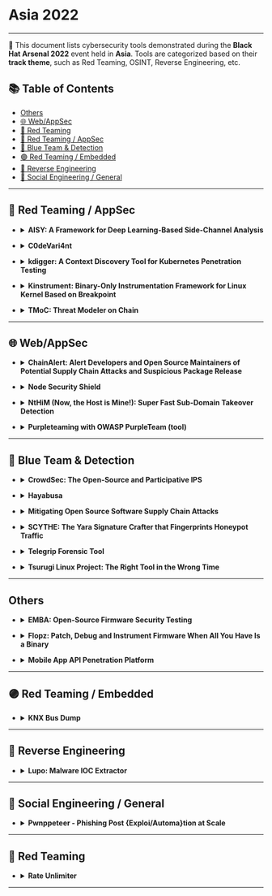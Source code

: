 # Asia 2022
---
📍 This document lists cybersecurity tools demonstrated during the **Black Hat Arsenal 2022** event held in **Asia**.
Tools are categorized based on their **track theme**, such as Red Teaming, OSINT, Reverse Engineering, etc.

## 📚 Table of Contents
- [Others](#others)
- [🌐 Web/AppSec](#-webappsec)
- [🔴 Red Teaming](#-red-teaming)
- [🔴 Red Teaming / AppSec](#-red-teaming--appsec)
- [🔵 Blue Team & Detection](#-blue-team--detection)
- [🟣 Red Teaming / Embedded](#-red-teaming--embedded)
- [🧠 Reverse Engineering](#-reverse-engineering)
- [🧠 Social Engineering / General](#-social-engineering--general)
---
## 🔴 Red Teaming / AppSec
- <details><summary><strong>AISY: A Framework for Deep Learning-Based Side-Channel Analysis</strong></summary>

  ![Category: 🔴 Red Teaming / AppSec](https://img.shields.io/badge/Category:%20🔴%20Red%20Teaming%20/%20AppSec-red) ![Stjepan Picek](https://img.shields.io/badge/Stjepan%20Picek-informational)

  🔗 **Link:** [AISY: A Framework for Deep Learning-Based Side-Channel Analysis](https://github.com/AISyLab/AISY_Framework)  
  📝 **Description:** Profiling side-channel attacks (SCA) allow evaluators to verify the worst-case security scenario of their products. Nowadays, deep learning has become the state-of-the-art method for profiling SCA as deep neural networks show the ability to learn side-channel leakages from protected implementations. While deep learning is a powerful technique for security evaluations, it offers numerous possibilities for neural network configurations and optimization techniques. Selecting the best setup for each evaluated product is far from trivial and requires expertise in SCA and deep learning fields. To improve SCA methods, and at the same time to be able to investigate the resistance of the product to more complex attack scenarios, researchers continuously propose new techniques.
  Unfortunately, several obstacles are making the acceptance of such techniques a challenge. Security evaluators from the industry face difficulties following up on new promising methods. What is more, certification bodies also must be aware of new SCA techniques to issue the certifications. Indeed, one of the main issues is the lack of publicly available, easy-to-use frameworks that allow powerful and reliable side-channel analysis. Moreover, due to the absence of the uniformed evaluation/implementation method, the reproducibility of the outcomes is not easy to ensure.

  We propose AISY as a tool to allow state-of-the-art deep learning-based SCA. AISY is a python-based open-source framework, and it provides state-of-the-art functionalities for profiling SCA with easy usage, extensibility, reproducibility, integrated database, and user interface. We envision a system where the user can efficiently run the attacks with few lines of code and based on state-of-the-art but also extend those functionalities to support new developments. AISY supports the complete development cycle for deep learning-based SCA: from dataset preparation to the automated development of new models and their assessment concerning the side-channel metrics.

</details>

- <details><summary><strong>C0deVari4nt</strong></summary>

  ![Category: 🔴 Red Teaming / AppSec](https://img.shields.io/badge/Category:%20🔴%20Red%20Teaming%20/%20AppSec-red) ![Chloe Ong](https://img.shields.io/badge/Chloe%20Ong-informational) ![Kar Wei Loh](https://img.shields.io/badge/Kar%20Wei%20Loh-informational)

  🔗 **Link:** Not Available  
  📝 **Description:** None

</details>

- <details><summary><strong>kdigger: A Context Discovery Tool for Kubernetes Penetration Testing</strong></summary>

  ![Category: 🔴 Red Teaming / AppSec](https://img.shields.io/badge/Category:%20🔴%20Red%20Teaming%20/%20AppSec-red) ![Mahé Tardy](https://img.shields.io/badge/Mahé%20Tardy-informational)

  🔗 **Link:** Not Available  
  📝 **Description:** None

</details>

- <details><summary><strong>Kinstrument: Binary-Only Instrumentation Framework for Linux Kernel Based on Breakpoint</strong></summary>

  ![Category: 🔴 Red Teaming / AppSec](https://img.shields.io/badge/Category:%20🔴%20Red%20Teaming%20/%20AppSec-red) ![Sili Luo](https://img.shields.io/badge/Sili%20Luo-informational)

  🔗 **Link:** [Kinstrument: Binary-Only Instrumentation Framework for Linux Kernel Based on Breakpoint](https://github.com/hac425xxx/hac425xxx)  
  📝 **Description:** For regular Linux kernels, we can use qemu or vmware, and then use gdb to debug the kernel, but for some special embedded devices, such as Android phones, it is difficult to debug and instrument the kernel. In order to debug the kernel, it often needs to recompile the kernel and use additional hardware.

  The characteristics of kinstrument are as follows:

  1. The kernel only needs to support the insertion of the ko module, the kernel does not need to be recompiled, and no additional hardware is required.
  2. Support instrumentation basic blocks, and get basic block coverage of kernel code
  3. Use the breakpoint mechanism to hook and debug arbitrary instructions.


  Kinstrument can be used for kernel debugging and Fuzz.

</details>

- <details><summary><strong>TMoC: Threat Modeler on Chain</strong></summary>

  ![Category: 🔴 Red Teaming / AppSec](https://img.shields.io/badge/Category:%20🔴%20Red%20Teaming%20/%20AppSec-red) ![Yejun Kim](https://img.shields.io/badge/Yejun%20Kim-informational) ![Kwangsoo Cho](https://img.shields.io/badge/Kwangsoo%20Cho-informational) ![Paul Hong](https://img.shields.io/badge/Paul%20Hong-informational) ![Seungjoo Kim](https://img.shields.io/badge/Seungjoo%20Kim-informational)

  🔗 **Link:** Not Available  
  📝 **Description:** None

</details>

---
## 🌐 Web/AppSec
- <details><summary><strong>ChainAlert: Alert Developers and Open Source Maintainers of Potential Supply Chain Attacks and Suspicious Package Release</strong></summary>

  ![Category: 🌐 Web/AppSec](https://img.shields.io/badge/Category:%20🌐%20Web/AppSec-blue) ![Lior Kaplan](https://img.shields.io/badge/Lior%20Kaplan-informational) ![Jossef Harush](https://img.shields.io/badge/Jossef%20Harush-informational)

  🔗 **Link:** Not Available  
  📝 **Description:** None

</details>

- <details><summary><strong>Node Security Shield</strong></summary>

  ![Category: 🌐 Web/AppSec](https://img.shields.io/badge/Category:%20🌐%20Web/AppSec-blue) ![Sukesh Pappu](https://img.shields.io/badge/Sukesh%20Pappu-informational) ![Lavakumar Kuppan](https://img.shields.io/badge/Lavakumar%20Kuppan-informational)

  🔗 **Link:** Not Available  
  📝 **Description:** None

</details>

- <details><summary><strong>NtHiM (Now, the Host is Mine!): Super Fast Sub-Domain Takeover Detection</strong></summary>

  ![Category: 🌐 Web/AppSec](https://img.shields.io/badge/Category:%20🌐%20Web/AppSec-blue) ![Binit Ghimire](https://img.shields.io/badge/Binit%20Ghimire-informational)

  🔗 **Link:** [NtHiM (Now, the Host is Mine!): Super Fast Sub-Domain Takeover Detection](https://github.com/TheBinitGhimire/NtHiM)  
  📝 **Description:** NtHiM, which stands for "Now, the Host is Mine!" is a Rust-based systems project, which enables security enthusiasts to discover subdomain takeover vulnerabilities in hostnames (domains and subdomains) from different organizations.


  In this session, I will be discussing about the following things, apart from an introduction of myself as the project maintainer and your presenter for this session.

  Project Overview
  Brief Introduction (what this project actually is)
  Initiation Story (how I decided to start working on this project)
  Brief Logic Explanation (understanding the project workflow with a simple pseudocode)
  Project Features (getting to know about all of the things built into the project)
  User-level Video Documentation (Demonstration; including guides for the end-users of this project)
  Developer-level Video Documentation (Demonstration; including guides on how you can get started with extending or contributing to this project)

</details>

- <details><summary><strong>Purpleteaming with OWASP PurpleTeam (tool)</strong></summary>

  ![Category: 🌐 Web/AppSec](https://img.shields.io/badge/Category:%20🌐%20Web/AppSec-blue) ![Kim Carter](https://img.shields.io/badge/Kim%20Carter-informational)

  🔗 **Link:** Not Available  
  📝 **Description:** OWASP PurpleTeam is a security regression testing SaaS and CLI that targets web applications and APIs. It can be run manually or sit within your build pipeline to continuously test your creations in close to real-time. Not only does PurpleTeam help you find and fix your security defects, it also helps train Developers and DevOps Engineers to recognise security defects and how to not introduce the same defects in the future.

</details>

---
## 🔵 Blue Team & Detection
- <details><summary><strong>CrowdSec: The Open-Source and Participative IPS</strong></summary>

  ![Category: 🔵 Blue Team & Detection](https://img.shields.io/badge/Category:%20🔵%20Blue%20Team%20&%20Detection-cyan) ![Jean Devaux](https://img.shields.io/badge/Jean%20Devaux-informational) ![Sebastien Blot](https://img.shields.io/badge/Sebastien%20Blot-informational) ![Philippe Humeau](https://img.shields.io/badge/Philippe%20Humeau-informational)

  🔗 **Link:** Not Available  
  📝 **Description:** None

</details>

- <details><summary><strong>Hayabusa</strong></summary>

  ![Category: 🔵 Blue Team & Detection](https://img.shields.io/badge/Category:%20🔵%20Blue%20Team%20&%20Detection-cyan) ![Zach Mathis](https://img.shields.io/badge/Zach%20Mathis-informational)

  🔗 **Link:** [Hayabusa](https://github.com/YamatoSecurity)  
  📝 **Description:** Hayabusa is a sigma-based threat hunting and fast forensics timeline generator for Windows event logs written in rust by Yamato Security. Rules can either be written sigma or built-in hayabusa rules that let the analyst extract out only the important fields for Windows DFIR investigations.

</details>

- <details><summary><strong>Mitigating Open Source Software Supply Chain Attacks</strong></summary>

  ![Category: 🔵 Blue Team & Detection](https://img.shields.io/badge/Category:%20🔵%20Blue%20Team%20&%20Detection-cyan) ![Ashish Bijlani](https://img.shields.io/badge/Ashish%20Bijlani-informational) ![Ajinkya Rajput](https://img.shields.io/badge/Ajinkya%20Rajput-informational)

  🔗 **Link:** Not Available  
  📝 **Description:** None

</details>

- <details><summary><strong>SCYTHE: The Yara Signature Crafter that Fingerprints Honeypot Traffic</strong></summary>

  ![Category: 🔵 Blue Team & Detection](https://img.shields.io/badge/Category:%20🔵%20Blue%20Team%20&%20Detection-cyan) ![Shashank Gangaraju](https://img.shields.io/badge/Shashank%20Gangaraju-informational) ![Yu Zeng](https://img.shields.io/badge/Yu%20Zeng-informational) ![George Chen](https://img.shields.io/badge/George%20Chen-informational)

  🔗 **Link:** Not Available  
  📝 **Description:** None

</details>

- <details><summary><strong>Telegrip Forensic Tool</strong></summary>

  ![Category: 🔵 Blue Team & Detection](https://img.shields.io/badge/Category:%20🔵%20Blue%20Team%20&%20Detection-cyan) ![Norah Alkhathlan](https://img.shields.io/badge/Norah%20Alkhathlan-informational)

  🔗 **Link:** Not Available  
  📝 **Description:** None

</details>

- <details><summary><strong>Tsurugi Linux Project: The Right Tool in the Wrong Time</strong></summary>

  ![Category: 🔵 Blue Team & Detection](https://img.shields.io/badge/Category:%20🔵%20Blue%20Team%20&%20Detection-cyan) ![Giovanni Rattaro](https://img.shields.io/badge/Giovanni%20Rattaro-informational) ![Marco Giorgi](https://img.shields.io/badge/Marco%20Giorgi-informational)

  🔗 **Link:** Not Available  
  📝 **Description:** Any DFIR analyst knows that everyday in many companies, it doesn't matter the size, it's not easy to perform forensics investigations often due to lack of internal information (like mastery all IT architecture, have the logs or the right one...) and ready to use DFIR tools.

  As DFIR professionals we have faced these problems many times and so we decided last year to create something that can help who will need the right tool in the "wrong time" (during a security incident).

  And the answer is the Tsurugi Linux project that, of course, can be used also for educational purposes.
After more than a year since the last release, a Tsurugi Linux special BLACK HAT EDITION with this major release will be shared with the participants before the public release.

</details>

---
## Others
- <details><summary><strong>EMBA: Open-Source Firmware Security Testing</strong></summary>

  ![Category: Others](https://img.shields.io/badge/Category:%20Others-lightgrey) ![Michael Messner](https://img.shields.io/badge/Michael%20Messner-informational) ![Pascal Eckmann](https://img.shields.io/badge/Pascal%20Eckmann-informational)

  🔗 **Link:** [EMBA: Open-Source Firmware Security Testing](https://github.com/e-m-b-a/emba/blob/master/emba)  
  📝 **Description:** IoT (Internet of Things) and OT (Operational Technology) are the current buzzwords for networked devices on which our modern society is based on. In this area, the used operating systems are summarized with the term firmware. The devices themselves, also called embedded devices, are essential in the private and industrial environments as well as in the so-called critical infrastructure.

  Penetration testing of these systems is quite complex as we have to deal with different architectures, optimized operating systems, and special protocols. EMBA is an open-source firmware analyzer with the goal to simplify and optimize the complex task of firmware security analysis. EMBA supports the penetration tester with the automated detection of 1-day vulnerabilities on binary level. This goes far beyond the plain CVE detection: With EMBA you always know which public exploits are available for the target firmware. Besides the detection of already known vulnerabilities, EMBA also supports the tester on the next 0-day. For this, EMBA identifies critical binary functions, protection mechanisms and services with network behavior on a binary level. There are many other features built into EMBA, such as fully automated firmware extraction, finding file system vulnerabilities, hard-coded credentials, and more.

  EMBA is the open-source firmware scanner, created by penetration testers for penetration testers.

</details>

- <details><summary><strong>Flopz: Patch, Debug and Instrument Firmware When All You Have Is a Binary</strong></summary>

  ![Category: Others](https://img.shields.io/badge/Category:%20Others-lightgrey) ![Henrik Ferdinand Nölscher](https://img.shields.io/badge/Henrik%20Ferdinand%20Nölscher-informational) ![Luca Dubies](https://img.shields.io/badge/Luca%20Dubies-informational)

  🔗 **Link:** Not Available  
  📝 **Description:** None

</details>

- <details><summary><strong>Mobile App API Penetration Platform</strong></summary>

  ![Category: Others](https://img.shields.io/badge/Category:%20Others-lightgrey) ![Yifeng Zhang](https://img.shields.io/badge/Yifeng%20Zhang-informational)

  🔗 **Link:** [Mobile App API Penetration Platform](https://github.com/Trustworthy-AI-Group/Adversarial_Examples_Papers)  
  📝 **Description:** There are many protections being applied to mobile applications nowadays, and most penetration testing engineer use primitive methods to crack them. Therefore, if we can modify the data or insert the payload of the vulnerability before the protection is processed, all the protections will be transparent to the penetration testers and there will be no concern about their implementation, making app API testing purer.

</details>

---
## 🟣 Red Teaming / Embedded
- <details><summary><strong>KNX Bus Dump</strong></summary>

  ![Category: 🟣 Red Teaming / Embedded](https://img.shields.io/badge/Category:%20🟣%20Red%20Teaming%20/%20Embedded-purple) ![Christopher Morales-Gonzalez](https://img.shields.io/badge/Christopher%20Morales-Gonzalez-informational) ![Michael Cash](https://img.shields.io/badge/Michael%20Cash-informational)

  🔗 **Link:** Not Available  
  📝 **Description:** None

</details>

---
## 🧠 Reverse Engineering
- <details><summary><strong>Lupo: Malware IOC Extractor</strong></summary>

  ![Category: 🧠 Reverse Engineering](https://img.shields.io/badge/Category:%20🧠%20Reverse%20Engineering-orange) ![Vishal Thakur](https://img.shields.io/badge/Vishal%20Thakur-informational)

  🔗 **Link:** Not Available  
  📝 **Description:** None

</details>

---
## 🧠 Social Engineering / General
- <details><summary><strong>Pwnppeteer - Phishing Post {Exploi/Automa}tion at Scale</strong></summary>

  ![Category: 🧠 Social Engineering / General](https://img.shields.io/badge/Category:%20🧠%20Social%20Engineering%20/%20General-pink) ![Joffrey Czarny](https://img.shields.io/badge/Joffrey%20Czarny-informational)

  🔗 **Link:** Not Available  
  📝 **Description:** None

</details>

---
## 🔴 Red Teaming
- <details><summary><strong>Rate Unlimiter</strong></summary>

  ![Category: 🔴 Red Teaming](https://img.shields.io/badge/Category:%20🔴%20Red%20Teaming-red) ![George Chen](https://img.shields.io/badge/George%20Chen-informational) ![Zheng Wei Chen](https://img.shields.io/badge/Zheng%20Wei%20Chen-informational)

  🔗 **Link:** Not Available  
  📝 **Description:** None

</details>

---

